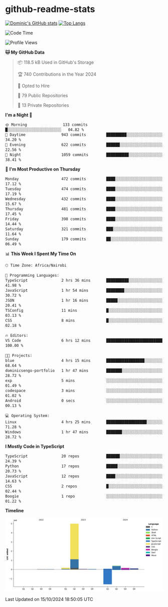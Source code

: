 # github-readme-stats
[![Dominic's GitHub stats](https://github-readme-stats.vercel.app/api?username=Domengo&show_icons=true)](https://github.com/anuraghazra/github-readme-stats)
[![Top Langs](https://github-readme-stats.vercel.app/api/top-langs/?username=Domengo&show_icons=true)](https://github.com/Domengo/github-readme-stats)

<!--START_SECTION:waka-->
![Code Time](http://img.shields.io/badge/Code%20Time-850%20hrs%2015%20mins-blue)

![Profile Views](http://img.shields.io/badge/Profile%20Views-0-blue)

**🐱 My GitHub Data** 

> 📦 118.5 kB Used in GitHub's Storage 
 > 
> 🏆 740 Contributions in the Year 2024
 > 
> 💼 Opted to Hire
 > 
> 📜 79 Public Repositories 
 > 
> 🔑 13 Private Repositories 
 > 
**I'm a Night 🦉** 

```text
🌞 Morning                133 commits         █░░░░░░░░░░░░░░░░░░░░░░░░   04.82 % 
🌆 Daytime                943 commits         █████████░░░░░░░░░░░░░░░░   34.20 % 
🌃 Evening                622 commits         ██████░░░░░░░░░░░░░░░░░░░   22.56 % 
🌙 Night                  1059 commits        ██████████░░░░░░░░░░░░░░░   38.41 % 
```
📅 **I'm Most Productive on Thursday** 

```text
Monday                   472 commits         ████░░░░░░░░░░░░░░░░░░░░░   17.12 % 
Tuesday                  474 commits         ████░░░░░░░░░░░░░░░░░░░░░   17.19 % 
Wednesday                432 commits         ████░░░░░░░░░░░░░░░░░░░░░   15.67 % 
Thursday                 481 commits         ████░░░░░░░░░░░░░░░░░░░░░   17.45 % 
Friday                   398 commits         ████░░░░░░░░░░░░░░░░░░░░░   14.44 % 
Saturday                 321 commits         ███░░░░░░░░░░░░░░░░░░░░░░   11.64 % 
Sunday                   179 commits         ██░░░░░░░░░░░░░░░░░░░░░░░   06.49 % 
```


📊 **This Week I Spent My Time On** 

```text
🕑︎ Time Zone: Africa/Nairobi

💬 Programming Languages: 
TypeScript               2 hrs 36 mins       ██████████░░░░░░░░░░░░░░░   41.98 % 
JavaScript               1 hr 54 mins        ████████░░░░░░░░░░░░░░░░░   30.72 % 
JSON                     1 hr 16 mins        █████░░░░░░░░░░░░░░░░░░░░   20.41 % 
TSConfig                 11 mins             █░░░░░░░░░░░░░░░░░░░░░░░░   03.13 % 
CSS                      8 mins              █░░░░░░░░░░░░░░░░░░░░░░░░   02.18 % 

🔥 Editors: 
VS Code                  6 hrs 12 mins       █████████████████████████   100.00 % 

🐱‍💻 Projects: 
blue                     4 hrs 15 mins       █████████████████░░░░░░░░   68.64 % 
dominicsengo-portfolio   1 hr 47 mins        ███████░░░░░░░░░░░░░░░░░░   28.72 % 
exp                      5 mins              ░░░░░░░░░░░░░░░░░░░░░░░░░   01.49 % 
codespace                3 mins              ░░░░░░░░░░░░░░░░░░░░░░░░░   01.02 % 
Android                  0 secs              ░░░░░░░░░░░░░░░░░░░░░░░░░   00.13 % 

💻 Operating System: 
Linux                    4 hrs 25 mins       ██████████████████░░░░░░░   71.28 % 
Windows                  1 hr 47 mins        ███████░░░░░░░░░░░░░░░░░░   28.72 % 
```

**I Mostly Code in TypeScript** 

```text
TypeScript               20 repos            ██████░░░░░░░░░░░░░░░░░░░   24.39 % 
Python                   17 repos            █████░░░░░░░░░░░░░░░░░░░░   20.73 % 
JavaScript               12 repos            ████░░░░░░░░░░░░░░░░░░░░░   14.63 % 
CSS                      2 repos             █░░░░░░░░░░░░░░░░░░░░░░░░   02.44 % 
Boogie                   1 repo              ░░░░░░░░░░░░░░░░░░░░░░░░░   01.22 % 
```



**Timeline**

![Lines of Code chart](https://raw.githubusercontent.com/Domengo/Domengo/main/assets/bar_graph.png)


 Last Updated on 15/10/2024 18:50:05 UTC
<!--END_SECTION:waka-->


